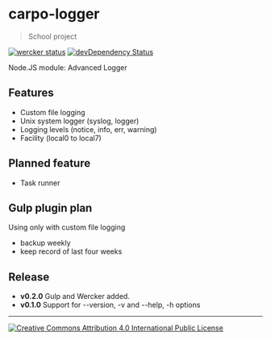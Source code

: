 carpo-logger
============
> School project

[![wercker status](https://app.wercker.com/status/634866230fc176768624a0f3c656f435/m "wercker status")](https://app.wercker.com/project/bykey/634866230fc176768624a0f3c656f435)
[![devDependency Status](https://david-dm.org/markoham/carpo-logger/dev-status.svg)](https://david-dm.org/markoham/carpo-logger#info=devDependencies)

Node.JS module: Advanced Logger

Features
--------
* Custom file logging
* Unix system logger (syslog, logger)
* Logging levels (notice, info, err, warning)
* Facility (local0 to local7)

Planned feature
---------------
* Task runner

Gulp plugin plan
----------------
Using only with custom file logging
* backup weekly
* keep record of last four weeks

Release
-------
* **v0.2.0** Gulp and Wercker added.
* **v0.1.0** Support for --version, -v and --help, -h options

- - -

[![Creative Commons Attribution 4.0 International Public License](https://i.creativecommons.org/l/by/4.0/88x31.png "Creative Commons Attribution 4.0 International Public License")](http://creativecommons.org/licenses/by/4.0/)
